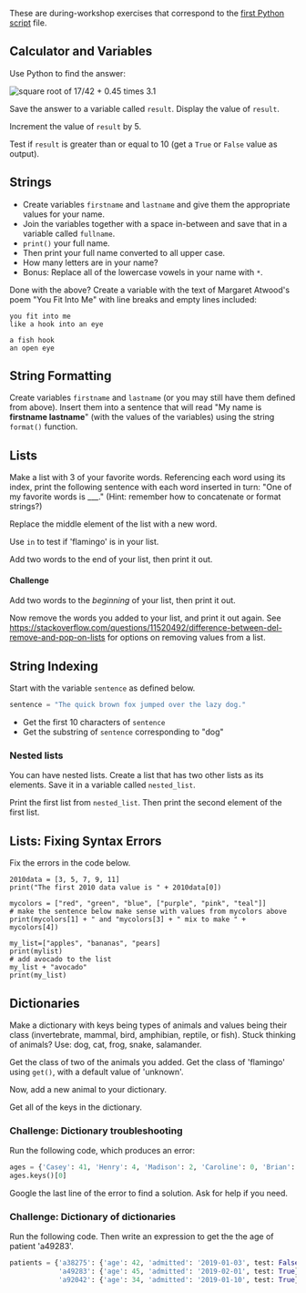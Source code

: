 These are during-workshop exercises that correspond to the [first Python script](python-script1.md) file.


## Calculator and Variables


Use Python to find the answer:

![square root of 17/42 + 0.45 times 3.1](images/equation.png)

Save the answer to a variable called `result`.  Display the value of `result`.

Increment the value of `result` by 5.

Test if `result` is greater than or equal to 10 (get a `True` or `False` value as output).


## Strings

* Create variables `firstname` and `lastname` and give them the appropriate values for your name.  
* Join the variables together with a space in-between and save that in a variable called `fullname`.  
* `print()` your full name.  
* Then print your full name converted to all upper case.  
* How many letters are in your name?  
* Bonus: Replace all of the lowercase vowels in your name with `*`.


Done with the above?  Create a variable with the text of Margaret Atwood's poem "You Fit Into Me" with line breaks and empty lines included:

```
you fit into me
like a hook into an eye

a fish hook
an open eye
```

## String Formatting

Create variables `firstname` and `lastname` (or you may still have them defined from above).  Insert them into a sentence that will read "My name is **firstname lastname**" (with the values of the variables) using the string `format()` function.



## Lists

Make a list with 3 of your favorite words.  Referencing each word using its index, print the following sentence with each word inserted in turn: "One of my favorite words is \_\_\_."  (Hint: remember how to concatenate or format strings?)

Replace the middle element of the list with a new word.

Use `in` to test if 'flamingo' is in your list.

Add two words to the end of your list, then print it out.

#### Challenge

Add two words to the *beginning* of your list, then print it out.

Now remove the words you added to your list, and print it out again.  See https://stackoverflow.com/questions/11520492/difference-between-del-remove-and-pop-on-lists for options on removing values from a list.


## String Indexing

Start with the variable `sentence` as defined below.

```python
sentence = "The quick brown fox jumped over the lazy dog."
```

* Get the first 10 characters of `sentence`
* Get the substring of `sentence` corresponding to "dog"

### Nested lists

You can have nested lists. Create a list that has two other lists as its
elements. Save it in a variable called `nested_list`.

Print the first list from `nested_list`. Then print the second element of the
first list.


## Lists: Fixing Syntax Errors

Fix the errors in the code below.

```
2010data = [3, 5, 7, 9, 11]
print("The first 2010 data value is " + 2010data[0])

mycolors = ["red", "green", "blue", ["purple", "pink", "teal"]]
# make the sentence below make sense with values from mycolors above
print(mycolors[1] + " and "mycolors[3] + " mix to make " + mycolors[4]) 

my_list=["apples", "bananas", "pears]
print(mylist)
# add avocado to the list
my_list + "avocado"
print(my_list)
```




## Dictionaries

Make a dictionary with keys being types of animals and values being their class (invertebrate, mammal, bird, amphibian, reptile, or fish).  Stuck thinking of animals?  Use: dog, cat, frog, snake, salamander.

Get the class of two of the animals you added.  Get the class of 'flamingo' using `get()`, with a default value of 'unknown'.

Now, add a new animal to your dictionary.

Get all of the keys in the dictionary.





### Challenge: Dictionary troubleshooting

Run the following code, which produces an error:

```python
ages = {'Casey': 41, 'Henry': 4, 'Madison': 2, 'Caroline': 0, 'Brian': 36}
ages.keys()[0]
```

Google the last line of the error to find a solution.  Ask for help if you need.


### Challenge: Dictionary of dictionaries

Run the following code.  Then write an expression to get the the age of patient 'a49283'.

```python
patients = {'a38275': {'age': 42, 'admitted': '2019-01-03', test: False},
            'a49283': {'age': 45, 'admitted': '2019-02-01', test: True},
            'a92042': {'age': 34, 'admitted': '2019-01-10', test: True}}
```



